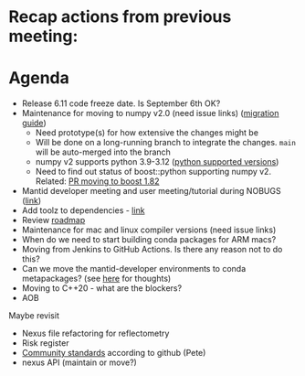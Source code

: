 # Recap actions from previous meeting:

# Agenda
- Release 6.11 code freeze date. Is September 6th OK?
- Maintenance for moving to numpy v2.0 (need issue links) ([migration guide](https://numpy.org/doc/stable/numpy_2_0_migration_guide.html))
  - Need prototype(s) for how extensive the changes might be
  - Will be done on a long-running branch to integrate the changes. `main` will be auto-merged into the branch
  - numpy v2 supports python 3.9-3.12 ([python supported versions](https://devguide.python.org/versions/))
  - Need to find out status of boost::python supporting numpy v2. Related: [PR moving to boost 1.82](https://github.com/mantidproject/mantid/pull/37259)
- Mantid developer meeting and user meeting/tutorial during NOBUGS ([link](https://github.com/mantidproject/workshops/tree/main/developer/2024-09))
- Add toolz to dependencies - [link](https://anaconda.org/conda-forge/toolz)
- Review [roadmap](https://github.com/orgs/mantidproject/projects/47/views/1)
- Maintenance for mac and linux compiler versions (need issue links)
- When do we need to start building conda packages for ARM macs?
- Moving from Jenkins to GitHub Actions. Is there any reason not to do this?
- Can we move the mantid-developer environments to conda metapackages? (see [here](https://github.com/mantidproject/mantid/issues/37627) for thoughts)
- Moving to C++20 - what are the blockers?
- AOB

Maybe revisit
- Nexus file refactoring for reflectometry
- Risk register
- [Community standards](https://github.com/mantidproject/mantid/community) according to github (Pete)
- nexus API (maintain or move?)
